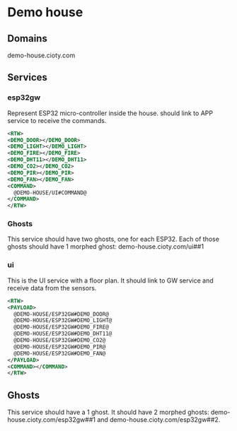 # Demo house

## Domains

demo-house.cioty.com

## Services

### esp32gw

Represent ESP32 micro-controller inside the house. should link to APP service to receive the commands.

```xml
<RTW>
<DEMO_DOOR></DEMO_DOOR>
<DEMO_LIGHT></DEMO_LIGHT>
<DEMO_FIRE></DEMO_FIRE>
<DEMO_DHT11></DEMO_DHT11>
<DEMO_CO2></DEMO_CO2>
<DEMO_PIR></DEMO_PIR>
<DEMO_FAN></DEMO_FAN>
<COMMAND>
  @DEMO-HOUSE/UI#COMMAND@
</COMMAND>
</RTW>
```

### Ghosts

This service should have two ghosts, one for each ESP32. Each of those ghosts should have 1 morphed ghost: demo-house.cioty.com/ui##1

### ui

This is the UI service with a floor plan. It should link to GW service and receive data from the sensors.

```xml
<RTW>
<PAYLOAD>
  @DEMO-HOUSE/ESP32GW#DEMO_DOOR@
  @DEMO-HOUSE/ESP32GW#DEMO_LIGHT@
  @DEMO-HOUSE/ESP32GW#DEMO_FIRE@
  @DEMO-HOUSE/ESP32GW#DEMO_DHT11@
  @DEMO-HOUSE/ESP32GW#DEMO_CO2@
  @DEMO-HOUSE/ESP32GW#DEMO_PIR@
  @DEMO-HOUSE/ESP32GW#DEMO_FAN@
</PAYLOAD>
<COMMAND></COMMAND>
</RTW>
```

## Ghosts

This service should have a 1 ghost. It should have 2 morphed ghosts: demo-house.cioty.com/esp32gw##1 and demo-house.cioty.com/esp32gw##2.
